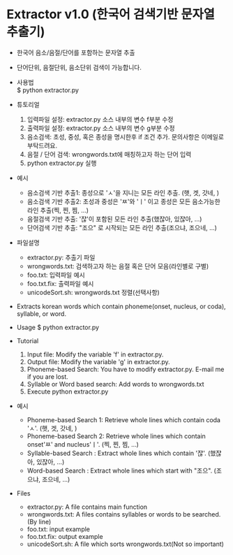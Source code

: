 # Extractor v1.0 (한국어 검색기반 문자열 추출기)

* 한국어 음소/음절/단어를 포함하는  문자열 추출
* 단어단위, 음절단위, 음소단위 검색이 가능합니다.
* 사용법  
  $ python extractor.py

* 튜토리얼
  1. 입력파일 설정: extractor.py 소스 내부의 변수 f부분 수정
  2. 출력파일 설정: extractor.py 소스 내부의 변수 g부분 수정
  3. 음소검색: 초성, 중성, 혹은 종성을 명시한후 if 조건 추가. 문의사항은 이메일로 부탁드려요.
  4. 음절 / 단어 검색: wrongwords.txt에 매칭하고자 하는 단어 입력
  5. python extractor.py 실행

* 예시
  * 음소검색 기반 추출1: 종성으로 'ㅅ'을 지니는 모든 라인 추출. (햇, 겟, 갓네, )
  * 음소검색 기반 추출2: 초성과 중성은 'ㅉ'와 'ㅣ' 이고 종성은 모든 음소가능한 라인 추출(찍, 찐, 찜, ...)
  * 음절검색 기반 추출: '쟎'이 포함된 모든 라인 추출(했쟎아, 있쟎아, ...)
  * 단어검색 기반 추출: "조으" 로 시작되는 모든 라인 추출(조으냐, 조으네, ...)

* 파일설명
  * extractor.py: 추출기 파일
  * wrongwords.txt: 검색하고자 하는 음절 혹은 단어 모음(라인별로 구별)
  * foo.txt: 입력파일 예시
  * foo.txt.fix: 출력파일 예시
  * unicodeSort.sh: wrongwords.txt 정렬(선택사항)


* Extracts korean words which contain phoneme(onset, nucleus, or coda), syllable, or word.
* Usage
  $ python extractor.py

* Tutorial
  1. Input file: Modify the variable 'f' in extractor.py.
  2. Output file: Modify the variable 'g' in extractor.py.
  3. Phoneme-based Search: You have to modify extractor.py. E-mail me if you are lost.
  4. Syllable or Word based search: Add words to wrongwords.txt
  5. Execute python extractor.py

* 예시
  * Phoneme-based Search 1: Retrieve whole lines which contain coda 'ㅅ'. (햇, 겟, 갓네, )
  * Phoneme-based Search 2: Retrieve whole lines which contain onset'ㅉ' and nucleus'ㅣ'. (찍, 찐, 찜, ...)
  * Syllable-based Search : Extract whole lines which contain '쟎'. (했쟎아, 있쟎아, ...)
  * Word-based Search     : Extract whole lines which start with "조으". (조으냐, 조으네, ...)

* Files
  * extractor.py: A file contains main function
  * wrongwords.txt: A files contains syllables or words to be searched.(By line)
  * foo.txt: input example
  * foo.txt.fix: output example
  * unicodeSort.sh: A file which sorts wrongwords.txt(Not so important)